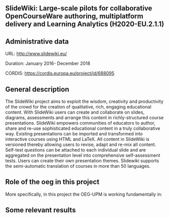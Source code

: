 ## SlideWiki: Large-scale pilots for collaborative OpenCourseWare authoring, multiplatform delivery and Learning Analytics (H2020-EU.2.1.1)


## Administrative data

URL: http://www.slidewiki.eu/

Duration: January 2016- December 2018

CORDIS: https://cordis.europa.eu/project/id/688095

## General description
The SlideWiki project aims to exploit the wisdom, creativity and productivity of the crowd for the creation of qualitative, rich, engaging educational content. With SlideWiki users can create and collaborate on slides, diagrams, assessments and arrange this content in richly-structured course presentations. SlideWiki empowers communities of educators to author, share and re-use sophisticated educational content in a truly collaborative way. Existing presentations can be imported and transformed into interactive courses using HTML and LaTeX. All content in SlideWiki is versioned thereby allowing users to revise, adapt and re-mix all content. Self-test questions can be attached to each individual slide and are aggregated on the presentation level into comprehensive self-assessment tests. Users can create their own presentation themes. Slidewiki supports the semi-automatic translation of courses in more than 50 languages.



## Role of the oeg in this project
More specifically, in this project the OEG-UPM is working fundamentally in:



## Some relevant results
